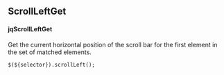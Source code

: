 ## ScrollLeftGet
#### jqScrollLeftGet
Get the current horizontal position of the scroll bar for the first element in the set of matched elements.
```
$(${selector}).scrollLeft();
```